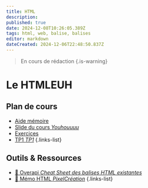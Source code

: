 ```yaml
---
title: HTML
description: 
published: true
date: 2024-12-08T10:26:05.389Z
tags: html, web, balise, balises
editor: markdown
dateCreated: 2024-12-06T22:48:50.837Z
---
```


> En cours de rédaction
{.is-warning}

# Le HTMLEUH <i class="fab fa-html5"></i>
## Plan de cours
- [Aide mémoire](/html/summary)
- [Slide du cours *Youhouuuu*](https://hedgedoc.monserveurprive.ovh/p/vIvvqXX2W#/)
- [Exercices](/html/exercices)
- [TP1 *TP1*](/html/tp1)
{.links-list}

## Outils & Ressources
- [📜 Overapi *Cheat Sheet des balises HTML existantes*](https://overapi.com/html)
- [📜 Mémo HTML *PixelCréation*](https://www.pixelcrea.com/ressources/memo-html5.pdf)
{.links-list}
